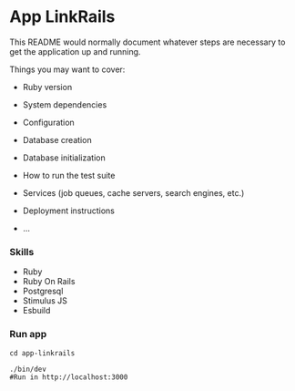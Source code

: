 # App LinkRails

This README would normally document whatever steps are necessary to get the
application up and running.

Things you may want to cover:

* Ruby version

* System dependencies

* Configuration

* Database creation

* Database initialization

* How to run the test suite

* Services (job queues, cache servers, search engines, etc.)

* Deployment instructions

* ...

### Skills

- Ruby
- Ruby On Rails
- Postgresql
- Stimulus JS
- Esbuild

### Run app

```shell
cd app-linkrails

./bin/dev
#Run in http://localhost:3000 
```